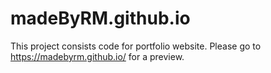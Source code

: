 # madeByRM.github.io

This project consists code for portfolio website. Please go to https://madebyrm.github.io/ for a preview. 
